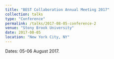 ```yaml
---
title: "BEST Collaboration Annual Meeting 2017"
collection: talks
type: "Conference"
permalink: /talks/2017-08-05-conference-2
venue: "Stony Brook University"
date: 2017-08-05
location: "New York City, NY"
---
```


Dates: 05-06 August 2017.
